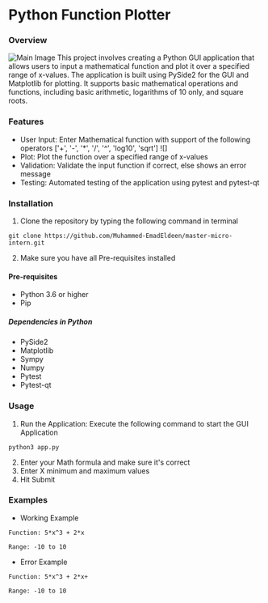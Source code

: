 # Python Function Plotter

### Overview
![Main Image](./imgs/1721583182.png)
This project involves creating a Python GUI application that allows users to input a mathematical function and plot it over a specified range of x-values. The application is built using PySide2 for the GUI and Matplotlib for plotting. It supports basic mathematical operations and functions, including basic arithmetic, logarithms of 10 only, and square roots.

### Features
- User Input: Enter Mathematical function with support of the following operators ['+', '-', '*', '/', '^', 'log10', 'sqrt']
![]
- Plot: Plot the function over a specified range of x-values
- Validation: Validate the input function if correct, else shows an error message
- Testing: Automated testing of the application using pytest and pytest-qt

### Installation
1. Clone the repository by typing the following command in terminal
```
git clone https://github.com/Muhammed-EmadEldeen/master-micro-intern.git
```
2. Make sure you have all Pre-requisites installed

#### Pre-requisites
- Python 3.6 or higher
- Pip

##### Dependencies in Python
- PySide2
- Matplotlib
- Sympy
- Numpy
- Pytest
- Pytest-qt

### Usage
1. Run the Application:
Execute the following command to start the GUI Application
```
python3 app.py
```
2. Enter your Math formula and make sure it's correct
3. Enter X minimum and maximum values
4. Hit Submit

### Examples
- Working Example
```
Function: 5*x^3 + 2*x

Range: -10 to 10
```


- Error Example
```
Function: 5*x^3 + 2*x+

Range: -10 to 10
```



